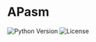 # APasm
![Python Version](https://img.shields.io/badge/python-3.11-blue)
![License](https://img.shields.io/badge/license-MIT-green)

